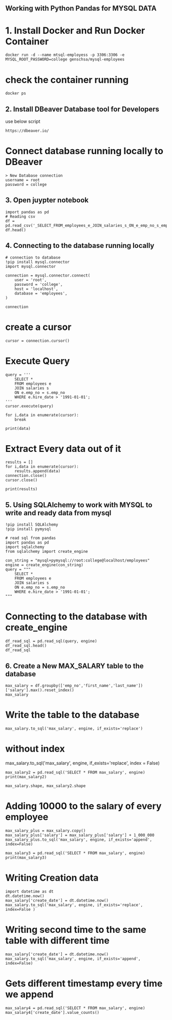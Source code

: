 ## Working with Python Pandas for MYSQL DATA

# 1. Install Docker and Run Docker Container
```
docker run -d --name mtsql-employess -p 3306:3306 -e MYSQL_ROOT_PASSWORD=college genschsa/mysql-employees
```
# check the container running
```
docker ps 
```
## 2. Install DBeaver Database tool for Developers

use below script
```
https://dbeaver.io/
```
# Connect database running locally to DBeaver
```
> New Database connection
username = root
password = college
```

## 3. Open juypter notebook
```
import pandas as pd
# Reading csv
df = pd.read_csv('_SELECT_FROM_employees_e_JOIN_salaries_s_ON_e_emp_no_s_emp_no_WH_202306231014.csv')
df.head()
```

## 4. Connecting to the database running locally

```
# connection to database
!pip install mysql.connector
import mysql.connector

connection = mysql.connector.connect(
    user = 'root',
    password = 'college',
    host = 'localhost',
    database = 'employees',
)

connection
```
# create a cursor
```
cursor = connection.cursor()
```
# Execute Query

```
query = '''
    SELECT *
    FROM employees e
    JOIN salaries s
    ON e.emp_no = s.emp_no
    WHERE e.hire_date > '1991-01-01';
'''
cursor.execute(query)

for i,data in enumerate(cursor):
    break

print(data)
```
# Extract Every data out of it
```
results = []
for i,data in enumerate(cursor):
    results.append(data)
connection.close()
cursor.close()

print(results)
```

## 5. Using SQLAlchemy to work with MYSQL to write and ready data from mysql

```
!pip install SQLAlchemy
!pip install pymysql

# read sql from pandas
import pandas as pd
import sqlalchemy
from sqlalchemy import create_engine

con_string = "mysql+pymysql://root:college@localhost/employees"
engine = create_engine(con_string)
query = """
    SELECT *
    FROM employees e
    JOIN salaries s
    ON e.emp_no = s.emp_no
    WHERE e.hire_date > '1991-01-01';
"""

```

# Connecting to the database with create_engine

```
df_read_sql = pd.read_sql(query, engine)
df_read_sql.head()
df_read_sql
```

## 6. Create a New MAX_SALARY table to the database
```
max_salary = df.groupby(['emp_no','first_name','last_name'])['salary'].max().reset_index()
max_salary
```
# Write the table to the database
```
max_salary.to_sql('max_salary', engine, if_exists='replace')
```
# without index
max_salary.to_sql('max_salary', engine, if_exists='replace', index = False)
```
max_salary2 = pd.read_sql('SELECT * FROM max_salary', engine)
print(max_salary2)

max_salary.shape, max_salary2.shape
```

# Adding 10000 to the salary of every employee

```
max_salary_plus = max_salary.copy()
max_salary_plus['salary'] = max_salary_plus['salary'] + 1_000_000
max_salary_plus.to_sql('max_salary', engine, if_exists='append', index=False)

max_salary3 = pd.read_sql('SELECT * FROM max_salary', engine)
print(max_salary3)
```
# Writing Creation data
```
import datetime as dt
dt.datetime.now()
max_salary['create_date'] = dt.datetime.now()
max_salary.to_sql('max_salary', engine, if_exists='replace', index=False )
```
# Writing second time to the same table with different time
```
max_salary['create_date'] = dt.datetime.now()
max_salary.to_sql('max_salary', engine, if_exists='append', index=False)
```
# Gets different timestamp every time we append
```
max_salary4 = pd.read_sql('SELECT * FROM max_salary', engine)
max_salary4['create_date'].value_counts()
```
